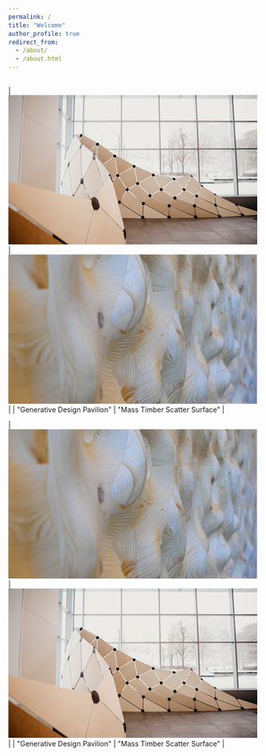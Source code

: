 ```yaml
---
permalink: /
title: "Welcome"
author_profile: true
redirect_from: 
  - /about/
  - /about.html
---
```

<br/>
| <img src='./images/GDP.png'> | <img src='./images/CLT.png'>  |
| "Generative Design Pavilion" | "Mass Timber Scatter Surface" |

| <img src='./images/CLT.png'> | <img src='./images/GDP.png'>  |
| "Generative Design Pavilion" | "Mass Timber Scatter Surface" |
